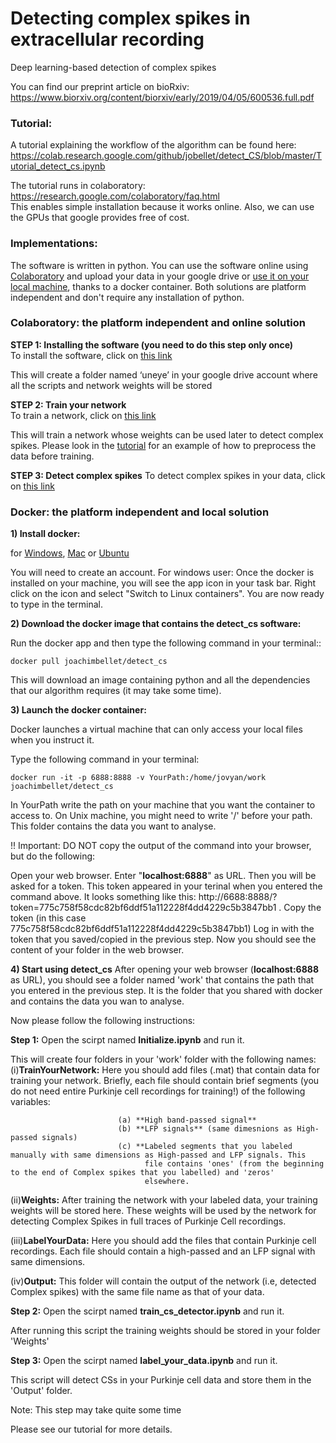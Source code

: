 # Detecting complex spikes in extracellular recording  
Deep learning-based detection of complex spikes  

You can find our preprint article on bioRxiv: https://www.biorxiv.org/content/biorxiv/early/2019/04/05/600536.full.pdf

### <a name="Tutorial">Tutorial:</a>
A tutorial explaining the workflow of the algorithm can be found here: https://colab.research.google.com/github/jobellet/detect_CS/blob/master/Tutorial_detect_cs.ipynb

The tutorial runs in colaboratory: 
https://research.google.com/colaboratory/faq.html  
This enables simple installation because it works online.
Also, we can use the GPUs that google provides free of cost.

### <a name="Implementations">Implementations:</a>
The software is written in python. You can use the software online using [Colaboratory](#Colaboratory) and upload your data in your google drive or [use it on your local machine](#docker), thanks to a docker container. Both solutions are platform independent and don't require any installation of python.

### <a name="Colaboratory">Colaboratory:</a> the platform independent and online solution
 
**STEP 1: Installing the software (you need to do this step only once)**  
To install the software, click on [this link](https://colab.research.google.com/github/jobellet/detect_CS/blob/master/install_detect_cs.ipynb)

This will create a folder named ‘uneye’ in your google drive account where all the scripts and network weights will be stored
 
 
 
**STEP 2: Train your network**    
To train a network, click on [this link](https://colab.research.google.com/github/jobellet/detect_CS/blob/master/train_cs_detector.ipynb)

This will train a network whose weights can be used later to detect complex spikes. Please look in the [tutorial](https://colab.research.google.com/github/jobellet/detect_CS/blob/master/Tutorial_detect_cs.ipynb) for an example of how to preprocess the data before training.
 
 
**STEP 3: Detect complex spikes**
To detect complex spikes in your data, click on [this link](https://colab.research.google.com/github/jobellet/detect_CS/blob/master/predict_cs.ipynb)
 
 
 
### <a name="docker">Docker:</a> the platform independent and local solution

**1) Install docker:** 

for [Windows](https://docs.docker.com/docker-for-windows/install/#download-docker-for-windows), [Mac](https://store.docker.com/editions/community/docker-ce-desktop-mac) or [Ubuntu](https://docs.docker.com/install/linux/docker-ce/ubuntu/#set-up-the-repository)

You will need to create an account. 
For windows user: Once the docker is installed on your machine, you will see the app icon in your task bar. Right click on the icon and select "Switch to Linux containers". You are now ready to type in the terminal.   

**2) Download the docker image that contains the detect_cs software:** 

Run the docker app and then type the following command in your terminal::

    docker pull joachimbellet/detect_cs

This will download an image containing python and all the dependencies that our algorithm requires (it may take some time).
 
 
**3) Launch the docker container:** 

Docker launches a virtual machine that can only access your local files when you instruct it.
 
Type the following command in your terminal:
 
    docker run -it -p 6888:8888 -v YourPath:/home/jovyan/work joachimbellet/detect_cs
    
In YourPath write the path on your machine that you want the container to access to. On Unix machine, you might need to write '/' before your path. This folder contains the data you want to analyse.

!! Important: DO NOT copy the output of the command into your browser, but do the following:
 
Open your web browser. Enter "**localhost:6888**" as URL. Then you will be asked for a token.
This token appeared in your terinal when you entered the command above. It looks something like this: http://6688:8888/?token=775c758f58cdc82bf6ddf51a112228f4dd4229c5b3847bb1 . Copy the token (in this case 775c758f58cdc82bf6ddf51a112228f4dd4229c5b3847bb1) 
Log in with the token that you saved/copied in the previous step.
Now you should see the content of your folder in the web browser.

 
**4)  Start using detect_cs**
After opening your web browser (**localhost:6888** as URL), you should see a folder named 'work' that contains the path that you entered in the previous step. It is the folder that you shared with docker and contains the data you wan to analyse. 

Now please follow the following instructions:

**Step 1:** Open the scirpt named **Initialize.ipynb** and run it.

This will create four folders in your 'work' folder with the following names:
   (i)**TrainYourNetwork:** Here you should add files (.mat) that contain data for training your network. Briefly, each file should                                  contain brief segments (you do not need entire Purkinje cell recordings for training!) of the following                                  variables:
  
                            (a) **High band-passed signal**
                            (b) **LFP signals** (same dimesnions as High-passed signals)
                            (c) **Labeled segments that you labeled manually with same dimensions as High-passed and LFP signals. This 
                                  file contains 'ones' (from the beginning to the end of Complex spikes that you labelled) and 'zeros'
                                  elsewhere.
  
  (ii)**Weights:** After training the network with your labeled data, your training weights will be stored here. These weights will be                     used by the network for detecting Complex Spikes in full traces of Purkinje Cell recordings.
  
  (iii)**LabelYourData:** Here you should add the files that contain Purkinje cell recordings. Each file should contain a high-passed                              and an LFP signal with same dimensions.
  
  (iv)**Output:** This folder will contain the output of the network (i.e, detected Complex spikes) with the same file name as that of                     your data.

**Step 2:**  Open the scirpt named **train_cs_detector.ipynb** and run it. 
 
 After running this script the training weights should be stored in your folder 'Weights'
 
 **Step 3:** Open the scirpt named **label_your_data.ipynb** and run it.
 
 This script will detect CSs in your Purkinje cell data and store them in the 'Output' folder.
 
 Note: This step may take quite some time 
 
 Please see our tutorial for more details.  
 



